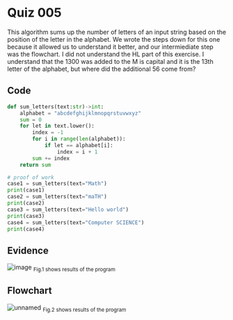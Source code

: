 # Quiz 005
This algorithm sums up the number of letters of an input string based on the position of the letter in the alphabet.
We wrote the steps down for this one because it allowed us to understand it better, and our intermiediate step was the flowchart.
I did not understand the HL part of this exercise. I understand that the 1300 was added to the M is capital and it is the 13th letter of the alphabet, but where did the additional 56 come from?
## Code

```py
def sum_letters(text:str)->int:
    alphabet = "abcdefghijklmnopqrstuvwxyz"
    sum = 0
    for let in text.lower():
        index = -1
        for i in range(len(alphabet)):
            if let == alphabet[i]:
                index = i + 1
        sum += index
    return sum

# proof of work
case1 = sum_letters(text="Math")
print(case1)
case2 = sum_letters(text="maTH")
print(case2)
case3 = sum_letters(text="Hello world")
print(case3)
case4 = sum_letters(text="Computer SCIENCE")
print(case4)
```

## Evidence
![image](https://github.com/Amine-Itani/Unit-1/assets/123438294/13ba2c48-afc7-4037-81ef-b5c3f095d3f4)
<sub>Fig.1 shows results of the program

## Flowchart
![unnamed](https://github.com/Amine-Itani/Unit-1/assets/123438294/9a8037c7-32f0-4a3f-81cd-a48472762cb3)
<sub>Fig.2 shows results of the program
